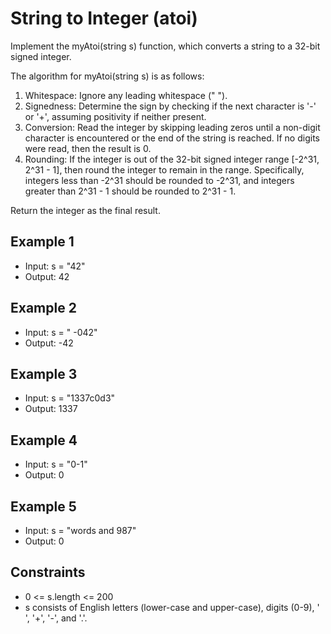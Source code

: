 # String to Integer (atoi)

Implement the myAtoi(string s) function, which converts a string to a 32-bit signed integer.

The algorithm for myAtoi(string s) is as follows:

1. Whitespace: Ignore any leading whitespace (" ").
2. Signedness: Determine the sign by checking if the next character is '-' or '+', assuming positivity if neither present.
3. Conversion: Read the integer by skipping leading zeros until a non-digit character is encountered or the end of the string is reached. If no digits were read, then the result is 0.
4. Rounding: If the integer is out of the 32-bit signed integer range [-2^31, 2^31 - 1], then round the integer to remain in the range. Specifically, integers less than -2^31 should be rounded to -2^31, and integers greater than 2^31 - 1 should be rounded to 2^31 - 1.

Return the integer as the final result.

## Example 1

- Input: s = "42"
- Output: 42

## Example 2

- Input: s = " -042"
- Output: -42

## Example 3

- Input: s = "1337c0d3"
- Output: 1337

## Example 4

- Input: s = "0-1"
- Output: 0

## Example 5

- Input: s = "words and 987"
- Output: 0

## Constraints

- 0 <= s.length <= 200
- s consists of English letters (lower-case and upper-case), digits (0-9), ' ', '+', '-', and '.'.

